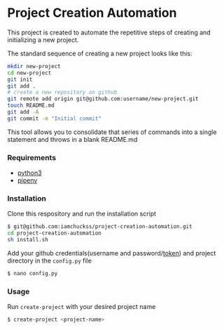# Project Creation Automation

This project is created to automate the repetitive steps of creating and initializing a new project.

The standard sequence of creating a new project looks like this:
```sh
mkdir new-project
cd new-project
git init
git add .
# create a new repository on github
git remote add origin git@github.com:username/new-project.git
touch README.md
git add -A
git commit -m "Initial commit"
```

This tool allows you to consolidate that series of commands into a single statement and throws in a blank README.md

### Requirements
- [python3](https://www.python.org/downloads/)
- [pipenv](https://docs.pipenv.org/en/latest/)

### Installation 

Clone this respository and run the installation script
```sh
$ git@github.com:iamchuckss/project-creation-automation.git
cd project-creation-automation
sh install.sh
```

Add your github credentials(username and password/[token](https://help.github.com/en/articles/creating-a-personal-access-token-for-the-command-line)) and project directory in the `config.py` file
```sh
$ nano config.py
```

### Usage

Run `create-project` with your desired project name
```sh
$ create-project <project-name>
```